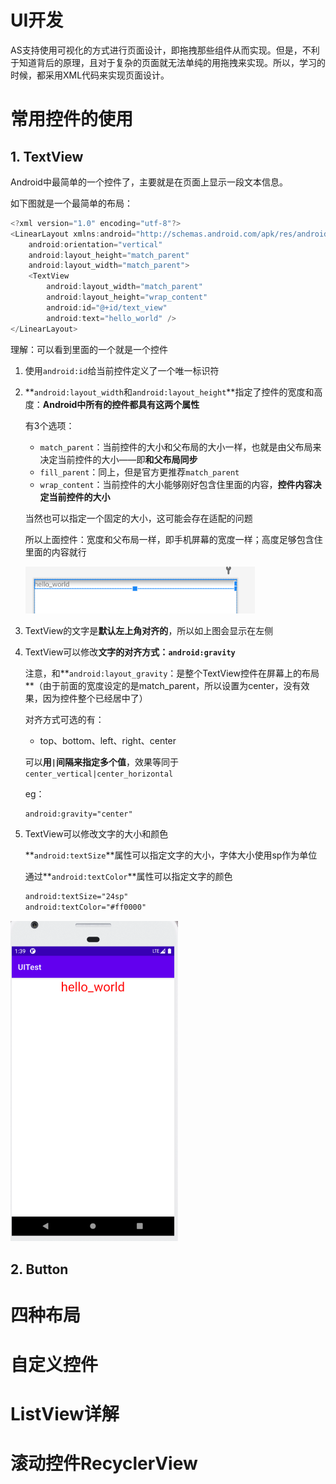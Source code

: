 # UI开发

AS支持使用可视化的方式进行页面设计，即拖拽那些组件从而实现。但是，不利于知道背后的原理，且对于复杂的页面就无法单纯的用拖拽来实现。所以，学习的时候，都采用XML代码来实现页面设计。

# 常用控件的使用

## 1. TextView

Android中最简单的一个控件了，主要就是在页面上显示一段文本信息。

如下图就是一个最简单的布局：

```java
<?xml version="1.0" encoding="utf-8"?>
<LinearLayout xmlns:android="http://schemas.android.com/apk/res/android"
    android:orientation="vertical"
    android:layout_height="match_parent"
    android:layout_width="match_parent">
    <TextView
        android:layout_width="match_parent"
        android:layout_height="wrap_content"
        android:id="@+id/text_view"
        android:text="hello_world" />
</LinearLayout>
```

理解：可以看到里面的一个<TextView>就是一个控件

1. 使用`android:id`给当前控件定义了一个唯一标识符

2. **`android:layout_width`和`android:layout_height`**指定了控件的宽度和高度：**Android中所有的控件都具有这两个属性**

   有3个选项：

   - `match_parent`：当前控件的大小和父布局的大小一样，也就是由父布局来决定当前控件的大小——即**和父布局同步**
   - `fill_parent`：同上，但是官方更推荐`match_parent`
   - `wrap_content`：当前控件的大小能够刚好包含住里面的内容，**控件内容决定当前控件的大小**

   当然也可以指定一个固定的大小，这可能会存在适配的问题

   所以上面控件：宽度和父布局一样，即手机屏幕的宽度一样；高度足够包含住里面的内容就行

   <img src="pic\image-20210203210844675.png" alt="image-20210203210844675" style="zoom: 67%;" />

3. TextView的文字是**默认左上角对齐的**，所以如上图会显示在左侧

4. TextView可以修改**文字的对齐方式：`android:gravity`**

   注意，和**`android:layout_gravity`：是整个TextView控件在屏幕上的布局**（由于前面的宽度设定的是match_parent，所以设置为center，没有效果，因为控件整个已经居中了）

   对齐方式可选的有：

   - top、bottom、left、right、center

   可以**用`|`间隔来指定多个值**，效果等同于`center_vertical|center_horizontal`

   eg：

   ```xml
   android:gravity="center"
   ```

5. TextView可以修改文字的大小和颜色

   **`android:textSize`**属性可以指定文字的大小，字体大小使用sp作为单位

   通过**`android:textColor`**属性可以指定文字的颜色

   ```xml
   android:textSize="24sp"
   android:textColor="#ff0000"
   ```

<img src="pic\image-20210203213921049.png" alt="image-20210203213921049" style="zoom:50%;" />

## 2. Button









































# 四种布局



# 自定义控件



# ListView详解



# 滚动控件RecyclerView